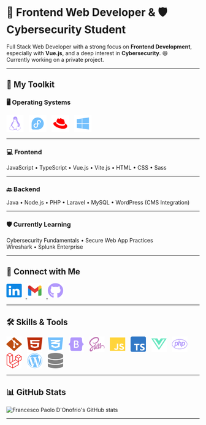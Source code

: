# 🚀 Frontend Web Developer & 🛡️ Cybersecurity Student

Full Stack Web Developer with a strong focus on **Frontend Development**, especially with **Vue.js**, and a deep interest in **Cybersecurity**. 😄  
Currently working on a private project.

---

## 🧰 My Toolkit

### 🖥️ Operating Systems  
<p align="left">
  <img src="/images/linux.svg" alt="Linux" style="width: 45px; height: 45px; margin-right: 10px;">
  <img src="/images/fedora.svg" alt="Linux" style="width: 45px; height: 45px; margin-right: 10px;">
  <img src="/images/redhat.svg" alt="Redhat" style="width: 45px; height: 45px; margin-right: 10px;">
  
  <img src="/images/windows.svg" alt="Windows" style="width: 45px; height: 45px;">
</p>

---

### 💻 Frontend  
JavaScript • TypeScript • Vue.js • Vite.js • HTML • CSS • Sass  

---

### 🔙 Backend  
Java • Node.js • PHP • Laravel • MySQL • WordPress (CMS Integration)

---

### 🛡️ Currently Learning  
Cybersecurity Fundamentals • Secure Web App Practices  
Wireshark • Splunk Enterprise 

---

## 🔗 Connect with Me
<p align="left">
  <a href="https://www.linkedin.com/in/francesco-paolo-d-onofrio/">
    <img src="/images/linkedin.svg" alt="LinkedIn" style="width: 40px; height: 40px; margin-right: 10px;">
  </a>
  <a href="mailto:your.email@example.com">
    <img src="/images/gmail.svg" alt="Email" style="width: 40px; height: 40px; margin-right: 10px;">
  </a>
  <a href="https://github.com/francesco-paolo-donofrio">
    <img src="/images/github-brands-solid.svg" alt="GitHub" style="width: 40px; height: 40px;">
  </a>
</p>

---

## 🛠️ Skills & Tools
<p align="left">
  <img src="/images/git-alt.svg" alt="Git" style="width: 40px; height: 40px; margin-right: 10px;">
  <img src="/images/html5.svg" alt="HTML5" style="width: 40px; height: 40px; margin-right: 10px;">
  <img src="/images/css3-alt.svg" alt="CSS3" style="width: 40px; height: 40px; margin-right: 10px;">
  <img src="/images/bootstrap.svg" alt="Bootstrap" style="width: 40px; height: 40px; margin-right: 10px;">
  <img src="/images/sass.svg" alt="Sass" style="width: 40px; height: 40px; margin-right: 10px;">
  <img src="/images/js.svg" alt="JavaScript" style="width: 40px; height: 40px; margin-right: 10px;">
  <img src="/images/ts-logo-512.svg" alt="TypeScript" style="width: 40px; height: 40px; margin-right: 10px;">
  <img src="/images/vuejs.svg" alt="Vue.js" style="width: 40px; height: 40px; margin-right: 10px;">
  <img src="/images/php.svg" alt="PHP" style="width: 40px; height: 40px; margin-right: 10px;">
  <img src="/images/laravel.svg" alt="Laravel" style="width: 40px; height: 40px; margin-right: 10px;">
  <img src="/images/wordpress.svg" alt="WordPress" style="width: 40px; height: 40px; margin-right: 10px;">
  <img src="/images/database-solid.svg" alt="MySQL" style="width: 40px; height: 40px;">
</p>

---

## 📊 GitHub Stats
<img src="https://github-readme-stats.vercel.app/api?username=francesco-paolo-donofrio&show_icons=true&theme=transparent" alt="Francesco Paolo D'Onofrio's GitHub stats" width="850">

---
